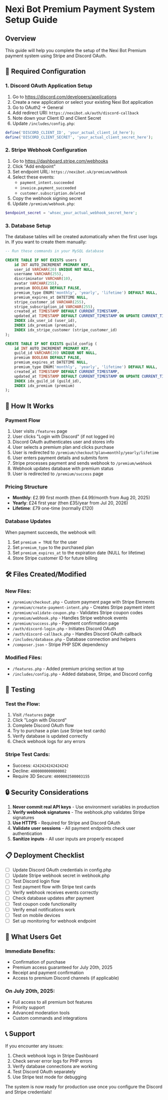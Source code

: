 # Nexi Bot Premium Payment System Setup Guide

## Overview
This guide will help you complete the setup of the Nexi Bot Premium payment system using Stripe and Discord OAuth.

## 🔧 Required Configuration

### 1. Discord OAuth Application Setup

1. Go to https://discord.com/developers/applications
2. Create a new application or select your existing Nexi Bot application
3. Go to OAuth2 → General
4. Add redirect URI: `https://nexibot.uk/auth/discord-callback`
5. Note down your Client ID and Client Secret
6. Update `/includes/config.php`:

```php
define('DISCORD_CLIENT_ID', 'your_actual_client_id_here');
define('DISCORD_CLIENT_SECRET', 'your_actual_client_secret_here');
```

### 2. Stripe Webhook Configuration

1. Go to https://dashboard.stripe.com/webhooks
2. Click "Add endpoint"
3. Set endpoint URL: `https://nexibot.uk/premium/webhook`
4. Select these events:
   - `payment_intent.succeeded`
   - `invoice.payment_succeeded` 
   - `customer.subscription.deleted`
5. Copy the webhook signing secret
6. Update `/premium/webhook.php`:

```php
$endpoint_secret = 'whsec_your_actual_webhook_secret_here';
```

### 3. Database Setup

The database tables will be created automatically when the first user logs in. If you want to create them manually:

```sql
-- Run these commands in your MySQL database

CREATE TABLE IF NOT EXISTS users (
    id INT AUTO_INCREMENT PRIMARY KEY,
    user_id VARCHAR(20) UNIQUE NOT NULL,
    username VARCHAR(255),
    discriminator VARCHAR(10),
    avatar VARCHAR(255),
    premium BOOLEAN DEFAULT FALSE,
    premium_type ENUM('monthly', 'yearly', 'lifetime') DEFAULT NULL,
    premium_expires_at DATETIME NULL,
    stripe_customer_id VARCHAR(255),
    stripe_subscription_id VARCHAR(255),
    created_at TIMESTAMP DEFAULT CURRENT_TIMESTAMP,
    updated_at TIMESTAMP DEFAULT CURRENT_TIMESTAMP ON UPDATE CURRENT_TIMESTAMP,
    INDEX idx_user_id (user_id),
    INDEX idx_premium (premium),
    INDEX idx_stripe_customer (stripe_customer_id)
);

CREATE TABLE IF NOT EXISTS guild_config (
    id INT AUTO_INCREMENT PRIMARY KEY,
    guild_id VARCHAR(20) UNIQUE NOT NULL,
    premium BOOLEAN DEFAULT FALSE,
    premium_expires_at DATETIME NULL,
    premium_type ENUM('monthly', 'yearly', 'lifetime') DEFAULT NULL,
    created_at TIMESTAMP DEFAULT CURRENT_TIMESTAMP,
    updated_at TIMESTAMP DEFAULT CURRENT_TIMESTAMP ON UPDATE CURRENT_TIMESTAMP,
    INDEX idx_guild_id (guild_id),
    INDEX idx_premium (premium)
);
```

## 🎯 How It Works

### Payment Flow
1. User visits `/features` page
2. User clicks "Login with Discord" (if not logged in)
3. Discord OAuth authenticates user and stores info
4. User selects a premium plan and clicks purchase
5. User is redirected to `/premium/checkout?plan=monthly/yearly/lifetime`
6. User enters payment details and submits form
7. Stripe processes payment and sends webhook to `/premium/webhook`
8. Webhook updates database with premium status
9. User is redirected to `/premium/success` page

### Pricing Structure
- **Monthly**: £2.99 first month (then £4.99/month from Aug 20, 2025)
- **Yearly**: £24 first year (then £35/year from Jul 20, 2026)  
- **Lifetime**: £79 one-time (normally £120)

### Database Updates
When payment succeeds, the webhook will:
1. Set `premium = TRUE` for the user
2. Set `premium_type` to the purchased plan
3. Set `premium_expires_at` to the expiration date (NULL for lifetime)
4. Store Stripe customer ID for future billing

## 🛠 Files Created/Modified

### New Files:
- `/premium/checkout.php` - Custom payment page with Stripe Elements
- `/premium/create-payment-intent.php` - Creates Stripe payment intent
- `/premium/validate-coupon.php` - Validates Stripe coupon codes
- `/premium/webhook.php` - Handles Stripe webhook events
- `/premium/success.php` - Payment confirmation page
- `/auth/discord-login.php` - Initiates Discord OAuth
- `/auth/discord-callback.php` - Handles Discord OAuth callback
- `/includes/database.php` - Database connection and helpers
- `/composer.json` - Stripe PHP SDK dependency

### Modified Files:
- `/features.php` - Added premium pricing section at top
- `/includes/config.php` - Added database, Stripe, and Discord config

## 🚀 Testing

### Test the Flow:
1. Visit `/features` page
2. Click "Login with Discord" 
3. Complete Discord OAuth flow
4. Try to purchase a plan (use Stripe test cards)
5. Verify database is updated correctly
6. Check webhook logs for any errors

### Stripe Test Cards:
- Success: `4242424242424242`
- Decline: `4000000000000002`
- Require 3D Secure: `4000002500003155`

## 🔒 Security Considerations

1. **Never commit real API keys** - Use environment variables in production
2. **Verify webhook signatures** - The webhook.php validates Stripe signatures
3. **Use HTTPS** - Required for Stripe and Discord OAuth
4. **Validate user sessions** - All payment endpoints check user authentication
5. **Sanitize inputs** - All user inputs are properly escaped

## 📋 Deployment Checklist

- [ ] Update Discord OAuth credentials in config.php
- [ ] Update Stripe webhook secret in webhook.php
- [ ] Test Discord login flow
- [ ] Test payment flow with Stripe test cards
- [ ] Verify webhook receives events correctly
- [ ] Check database updates after payment
- [ ] Test coupon code functionality
- [ ] Verify email notifications work
- [ ] Test on mobile devices
- [ ] Set up monitoring for webhook endpoint

## 🎉 What Users Get

### Immediate Benefits:
- Confirmation of purchase
- Premium access guaranteed for July 20th, 2025
- Receipt and payment confirmation
- Access to premium Discord channels (if applicable)

### On July 20th, 2025:
- Full access to all premium bot features
- Priority support
- Advanced moderation tools
- Custom commands and integrations

## 📞 Support

If you encounter any issues:
1. Check webhook logs in Stripe Dashboard
2. Check server error logs for PHP errors
3. Verify database connections are working
4. Test Discord OAuth separately
5. Use Stripe test mode for debugging

The system is now ready for production use once you configure the Discord and Stripe credentials!
